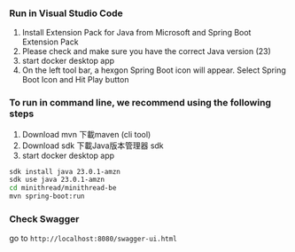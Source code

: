 ### Run in Visual Studio Code
1. Install Extension Pack for Java from Microsoft and Spring Boot Extension Pack
2. Please check and make sure you have the correct Java version (23)
3. start docker desktop app
4. On the left tool bar, a hexgon Spring Boot icon will appear. Select Spring Boot Icon and Hit Play button

### To run in command line, we recommend using the following steps

1. Download mvn 下載maven (cli tool)
2. Download sdk 下載Java版本管理器 sdk
3. start docker desktop app

```bash
sdk install java 23.0.1-amzn
sdk use java 23.0.1-amzn
cd minithread/minithread-be
mvn spring-boot:run
```

### Check Swagger
go to `http://localhost:8080/swagger-ui.html`
